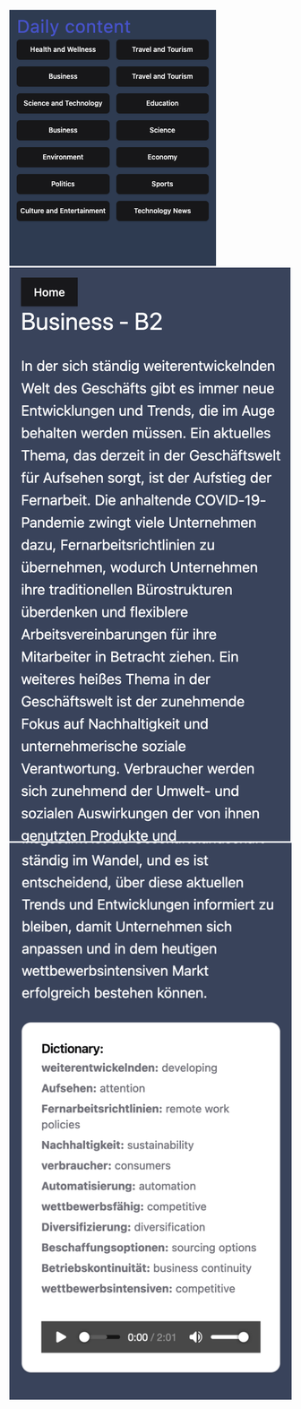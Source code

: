 ![Topics](./public/topics.png)
![By Topic](./public/by-topic.png)
![By Topic Audio](./public/by-topic-audio.png)